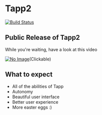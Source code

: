 # Tapp2
[![Build Status](https://travis-ci.org/HudsonGraeme/Tapp2.svg?branch=master)](https://travis-ci.org/HudsonGraeme/Tapp2)

## Public Release of Tapp2
While you're waiting, have a look at this video

[![No Image](https://media.tenor.com/images/d3f6b4a79c16af001dfb8bd5a4bf808a/tenor.gif)](https://www.youtube.com/watch?v=yKWe6swJCbg)(Clickable)

## What to expect
- All of the abilities of Tapp
- Autonomy
- Beautiful user interface
- Better user experience
- More easter eggs :)
